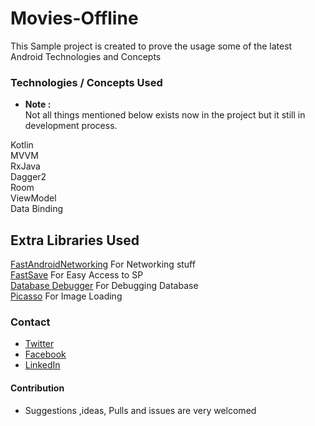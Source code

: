 # Movies-Offline

This Sample project is created to prove the usage some of the latest Android Technologies and Concepts

### Technologies / Concepts Used
* **Note :** <br />
Not all things mentioned below exists now in the project but it still in development process.

Kotlin <br />
MVVM <br />
RxJava <br />
Dagger2 <br />
Room <br />
ViewModel <br />
Data Binding <br />

## Extra Libraries Used
[FastAndroidNetworking](https://github.com/amitshekhariitbhu/Fast-Android-Networking) For Networking stuff <br />
[FastSave](https://github.com/yehiahd/FastSave-Android) For Easy Access to SP <br />
[Database Debugger](https://github.com/amitshekhariitbhu/Android-Debug-Database) For Debugging Database <br />
[Picasso](https://github.com/square/picasso) For Image Loading <br />

### Contact
- [Twitter](https://twitter.com/YehiaHd)
- [Facebook](https://www.facebook.com/yehia.hd)
- [LinkedIn](https://www.linkedin.com/in/yehiahd/)

#### Contribution
- Suggestions ,ideas, Pulls and issues are very welcomed

